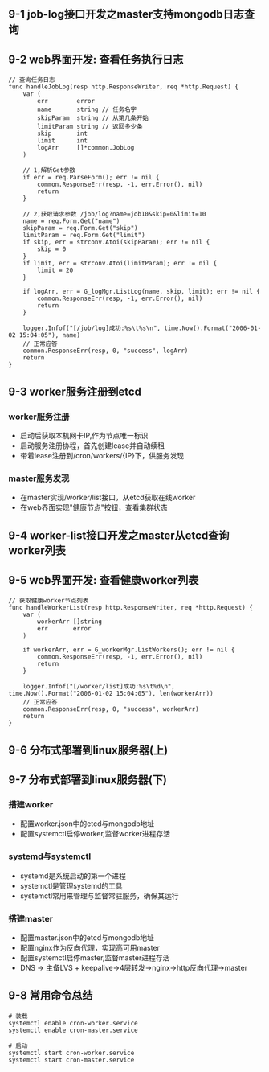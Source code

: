 ## 9-1 job-log接口开发之master支持mongodb日志查询

## 9-2 web界面开发: 查看任务执行日志

```
// 查询任务日志
func handleJobLog(resp http.ResponseWriter, req *http.Request) {
	var (
		err        error
		name       string // 任务名字
		skipParam  string // 从第几条开始
		limitParam string // 返回多少条
		skip       int
		limit      int
		logArr     []*common.JobLog
	)

	// 1,解析Get参数
	if err = req.ParseForm(); err != nil {
		common.ResponseErr(resp, -1, err.Error(), nil)
		return
	}

	// 2,获取请求参数 /job/log?name=job10&skip=0&limit=10
	name = req.Form.Get("name")
	skipParam = req.Form.Get("skip")
	limitParam = req.Form.Get("limit")
	if skip, err = strconv.Atoi(skipParam); err != nil {
		skip = 0
	}
	if limit, err = strconv.Atoi(limitParam); err != nil {
		limit = 20
	}

	if logArr, err = G_logMgr.ListLog(name, skip, limit); err != nil {
		common.ResponseErr(resp, -1, err.Error(), nil)
		return
	}

	logger.Infof("[/job/log]成功:%s\t%s\n", time.Now().Format("2006-01-02 15:04:05"), name)
	// 正常应答
	common.ResponseErr(resp, 0, "success", logArr)
	return
}
```
## 9-3 worker服务注册到etcd
### worker服务注册
- 启动后获取本机网卡IP,作为节点唯一标识
- 启动服务注册协程，首先创建lease并自动续租
- 带着lease注册到/cron/workers/{IP}下，供服务发现

### master服务发现
- 在master实现/worker/list接口，从etcd获取在线worker
- 在web界面实现"健康节点"按钮，查看集群状态



## 9-4 worker-list接口开发之master从etcd查询worker列表
## 9-5 web界面开发: 查看健康worker列表
```
// 获取健康worker节点列表
func handleWorkerList(resp http.ResponseWriter, req *http.Request) {
	var (
		workerArr []string
		err       error
	)

	if workerArr, err = G_workerMgr.ListWorkers(); err != nil {
		common.ResponseErr(resp, -1, err.Error(), nil)
		return
	}

	logger.Infof("[/worker/list]成功:%s\t%d\n", time.Now().Format("2006-01-02 15:04:05"), len(workerArr))
	// 正常应答
	common.ResponseErr(resp, 0, "success", workerArr)
	return
}

```


## 9-6 分布式部署到linux服务器(上)
## 9-7 分布式部署到linux服务器(下)
### 搭建worker
- 配置worker.json中的etcd与mongodb地址
- 配置systemctl启停worker,监督worker进程存活

### systemd与systemctl
- systemd是系统启动的第一个进程
- systemctl是管理systemd的工具
- systemctl常用来管理与监督常驻服务，确保其运行

### 搭建master
- 配置master.json中的etcd与mongodb地址
- 配置nginx作为反向代理，实现高可用master
- 配置systemctl启停master,监督master进程存活
- DNS -> 主备LVS + keepalive->4层转发->nginx->http反向代理->master



## 9-8 常用命令总结
```
# 装载
systemctl enable cron-worker.service
systemctl enable cron-master.service

# 启动
systemctl start cron-worker.service
systemctl start cron-master.service
```